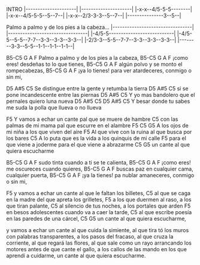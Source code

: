 INTRO
|---------------------|
|---------------------|
|-x-x--4/5-5-5--------|
|-x-x--4/5-5-5--5--7--|
|-x-x--2/3-3-3--5--7--|
|---------------3--5--|
  
Palmo a palmo y de los pies a la cabeza...
|---------------------------------|
|---------------------------------|
|-4/5-5---------------------------|
|-4/5-5--5-5--7-7--3-3--3-3--3-3--|
|-2/3-3--5-5--7-7--3-3--3-3--3-3--|
|--------3-3--5-5--1-1--1-1--1-1--|

B5-C5    G      A       F
Palmo a palmo y de los pies a la cabeza, 
B5-C5    G      A       F
¡como eres! desdeñas to lo que tienes,
B5-C5    G        A       F
algún polvo y se monto el rompecabezas,
B5-C5    G        A       F
¡ya lo tienes! para ver atardeceres, conmigo o sin mi,
 
D5                    A#5           C5
Se distingue entre la gente y retumba la tierra
D5                  A#5              C5
si se pone incandescente entre las piernas
D5                            A#5           C5
Y yo mas bandolero que el pernales quiero luna nueva
D5                A#5             C5                      D5     A#5  C5
Y besar donde tu sabes me suda la polla que llueva o no llueva
 
F5
Y vamos a echar un cante pal que se muere de hambre
         C5
con las palmas de mi mama pal que escurre en el alambre
F5                                               C5   G5
A los ojos de mi niña a los que viven del aire
F5
Al que vive con la ruina al que busca por los bares
     C5
A lo puta que es la vida a los quinquis de mi calle
         F5
para el que viene a joderme para el que viene a abrazarme
    C5                      G5
un cante al que quiera escucharme

B5-C5    G      A       F
sudo tinta cuando a ti se te calienta, 
B5-C5    G      A       F
¡como eres! me oscureces cuando quieres,
B5-C5    G      A       F
buscas paz en cualquier cama, cualquier puerta, 
       B5-C5       G      A       F
¡ya la tienes! pa nublar amaneceres, conmigo o sin mi,

   F5
y vamos a echar un cante al que le faltan los billetes,
       C5
al que se caga en la madre del que apreta los grilletes,
             F5
a los que duermen al raso, a los que tiran palante,
      C5
al silencio de tus noches, a los portales que arden
       F5
en besos adolescentes cuando va a caer la tarde,
         C5
al que escribe poesía en las paredes de una cárcel,
   C5                      G5
un cante al que quiera escucharme,

y vamos a echar un cante al que cuida la simiente,
al que tira tó los muros con palabras transparentes,
a los pasos del fracaso, al que cruza la corriente,
al que regará las flores, al que sale como un rayo
arrancando los motores antes de que cante el gallo,
a los callos de las mando en los que aprendí a cuidarme,
un cante al que quiera escucharme.